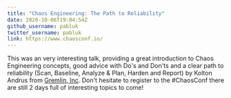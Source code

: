 ```yaml
---
title: "Chaos Engineering: The Path to Reliability"
date: 2020-10-06T19:04:54Z
github_username: pabluk
twitter_username: pabluk
link: https://www.chaosconf.io/
---
```

This was an very interesting talk, providing a great introduction to Chaos Engineering concepts, good advice with Do's and Don'ts and a clear path to reliability (Scan, Baseline, Analyze & Plan, Harden and Report) by Kolton Andrus from [Gremlin, Inc](https://www.gremlin.com/). Don't hesitate to register to the #ChaosConf there are still 2 days full of interesting topics to come!

